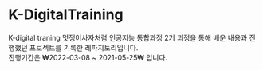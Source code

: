 # K-DigitalTraining
K-digital traning 멋쟁이사자처럼 인공지능 통합과정 2기 괴정을 통해 배운 내용과 진행했던 프로젝트를 기록한 레파지토리입니다.  
진행기간은 ₩2022-03-08 ~ 2021-05-25₩ 입니다. 

